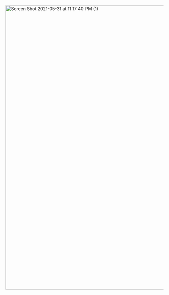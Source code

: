 <img width="908" alt="Screen Shot 2021-05-31 at 11 17 40 PM (1)" src="https://user-images.githubusercontent.com/80185292/120262189-5ba6a500-c267-11eb-8adb-b7e59d478de1.png">

